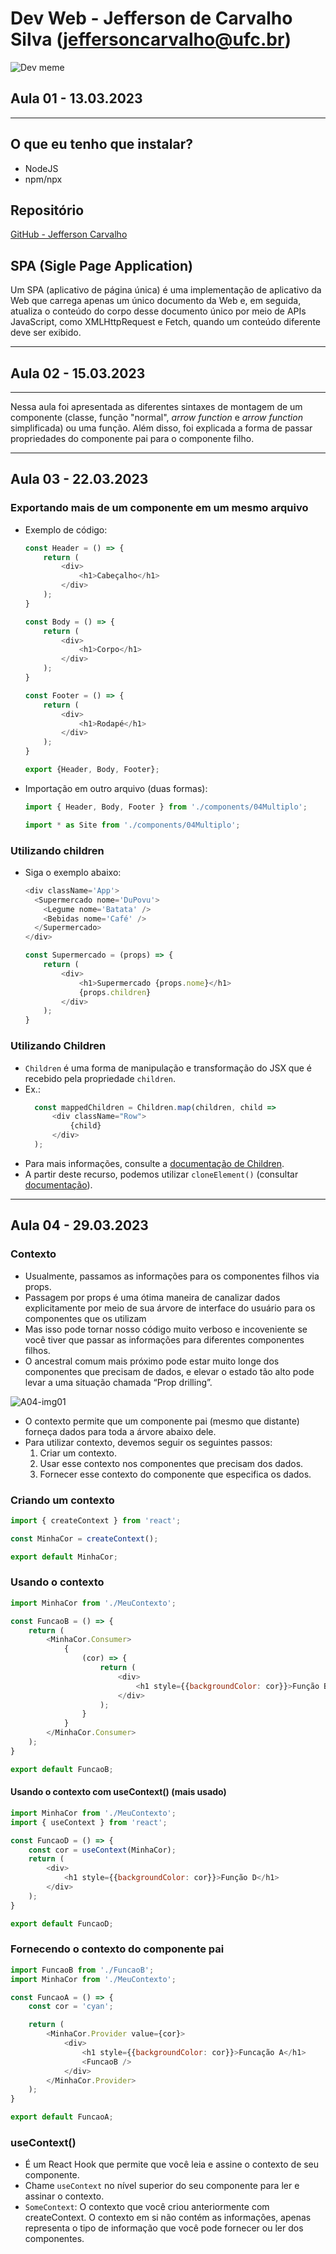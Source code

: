 # Dev Web - Jefferson de Carvalho Silva (jeffersoncarvalho@ufc.br)

![Dev meme](https://i.imgur.com/jVjoehc_d.webp?maxwidth=520&shape=thumb&fidelity=high)

## Aula 01 - 13.03.2023

---
## O que eu tenho que instalar? 

- NodeJS
- npm/npx

## Repositório

[GitHub - Jefferson Carvalho](https://github.com/jeffersoncarvalho/ufc_2023_1)
## SPA (Sigle Page Application)

Um SPA (aplicativo de página única) é uma implementação de aplicativo da Web que carrega apenas um único documento da Web e, em seguida, atualiza o conteúdo do corpo desse documento único por meio de APIs JavaScript, como XMLHttpRequest e Fetch, quando um conteúdo diferente deve ser exibido.

---  

## Aula 02 - 15.03.2023
---
Nessa aula foi apresentada as diferentes sintaxes de montagem de um componente (classe, função "normal", _arrow function_ e _arrow function_ simplificada) ou uma função. Além disso, foi explicada a forma de passar propriedades do componente pai para o componente filho.

---
## Aula 03 - 22.03.2023

### Exportando mais de um componente em um mesmo arquivo

- Exemplo de código:
    ```JavaScript
    const Header = () => {
        return (
            <div>
                <h1>Cabeçalho</h1>
            </div>
        );
    }

    const Body = () => {
        return (
            <div>
                <h1>Corpo</h1>
            </div>
        );
    }

    const Footer = () => {
        return (
            <div>
                <h1>Rodapé</h1>
            </div>
        );
    }

    export {Header, Body, Footer};
    ```
- Importação em outro arquivo (duas formas):
    ```JavaScript
    import { Header, Body, Footer } from './components/04Multiplo';
    
    import * as Site from './components/04Multiplo';
    ```

### Utilizando children

- Siga o exemplo abaixo:
    ```JavaScript
    <div className='App'>
      <Supermercado nome='DuPovu'>
        <Legume nome='Batata' />
        <Bebidas nome='Café' />
      </Supermercado>
    </div>
    ```

    ```JavaScript
    const Supermercado = (props) => {
        return (
            <div>
                <h1>Supermercado {props.nome}</h1>
                {props.children}
            </div>
        );
    }
    ```

### Utilizando Children

- `Children` é uma forma de manipulação e transformação do JSX que é recebido pela propriedade `children`.
- Ex.:
  ```JavaScript
    const mappedChildren = Children.map(children, child => 
        <div className="Row">
            {child}
        </div>
    );
  ```  
- Para mais informações, consulte a [documentação de Children](https://react.dev/reference/react/Children).
- A partir deste recurso, podemos utilizar `cloneElement()` (consultar [documentação](https://react.dev/reference/react/cloneElement)).
---
## Aula 04 - 29.03.2023

### Contexto

- Usualmente, passamos as informações para os componentes filhos via props.  
- Passagem por props é uma ótima maneira de canalizar dados explicitamente por meio de sua árvore de interface do usuário para os componentes que os utilizam
- Mas isso pode tornar nosso código muito verboso e incoveniente se você tiver que passar as informações para diferentes componentes filhos.  
- O ancestral comum mais próximo pode estar muito longe dos componentes que precisam de dados, e elevar o estado tão alto pode levar a uma situação chamada “Prop drilling”.  

<div>
  <img src="./imgs/A04-img01.png" alt="A04-img01" />
</div>  

- O contexto permite que um componente pai (mesmo que distante) forneça dados para toda a árvore abaixo dele.  
- Para utilizar contexto, devemos seguir os seguintes passos:  
  1. Criar um contexto.
  1. Usar esse contexto nos componentes que precisam dos dados.  
  1. Fornecer esse contexto do componente que especifica os dados.  

### Criando um contexto

```JavaScript
import { createContext } from 'react';

const MinhaCor = createContext();

export default MinhaCor;
```

### Usando o contexto

```JavaScript
import MinhaCor from './MeuContexto';

const FuncaoB = () => {
    return (
        <MinhaCor.Consumer>
            {
                (cor) => {
                    return (
                        <div>
                            <h1 style={{backgroundColor: cor}}>Função B</h1>
                        </div>
                    );
                }
            }
        </MinhaCor.Consumer>
    );
}

export default FuncaoB;
```

#### Usando o contexto com useContext()  (mais usado)

```JavaScript
import MinhaCor from './MeuContexto';
import { useContext } from 'react';

const FuncaoD = () => {
    const cor = useContext(MinhaCor);
    return (
        <div>
            <h1 style={{backgroundColor: cor}}>Função D</h1>
        </div>
    );
}

export default FuncaoD;
```

### Fornecendo o contexto do componente pai

```JavaScript
import FuncaoB from './FuncaoB';
import MinhaCor from './MeuContexto';

const FuncaoA = () => {
    const cor = 'cyan';

    return (
        <MinhaCor.Provider value={cor}>
            <div>
                <h1 style={{backgroundColor: cor}}>Funcação A</h1>
                <FuncaoB />
            </div>
        </MinhaCor.Provider>
    );
}

export default FuncaoA;
```

### useContext()

- É um React Hook que permite que você leia e assine o contexto de seu componente.
- Chame `useContext` no nível superior do seu componente para ler e assinar o contexto.
- `SomeContext`: O contexto que você criou anteriormente com createContext. O contexto em si não contém as informações, apenas representa o tipo de informação que você pode fornecer ou ler dos componentes.
